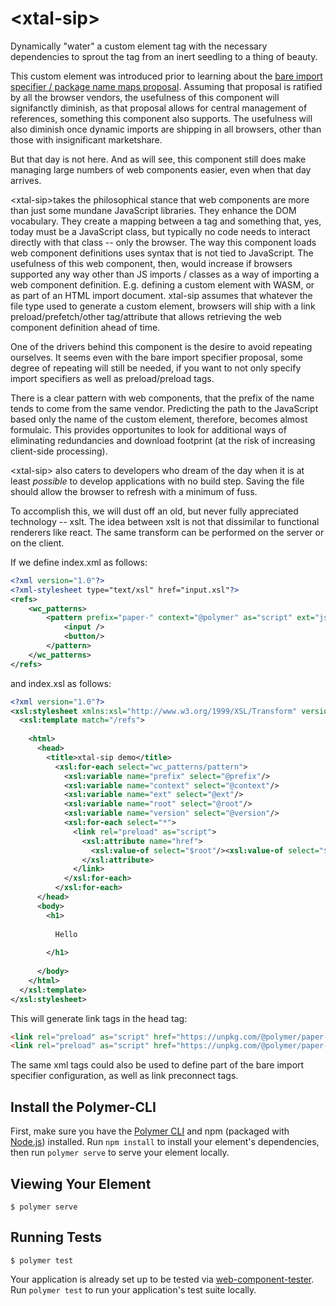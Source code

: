 # \<xtal-sip\>

Dynamically &#34;water&#34; a custom element tag with the necessary dependencies to sprout the tag from an inert seedling to a thing of beauty.

This custom element was introduced prior to learning about the [bare import specifier / package name maps proposal](https://github.com/domenic/package-name-maps).  Assuming that proposal is ratified by all the browser vendors, the usefulness of this component will signifanctly diminish, as that proposal allows for central management of references, something this component also supports.  The usefulness will also diminish once dynamic imports are shipping in all browsers, other than those with insignificant marketshare.

But that day is not here.  And as will see, this component still does make managing large numbers of web components easier, even when that day arrives. 

\<xtal-sip\>takes the philosophical stance that web components are more than just some mundane JavaScript libraries.  They enhance the DOM vocabulary.  They create a mapping between a tag and something that, yes, today must be a JavaScript class, but typically no code needs to interact directly with that class -- only the browser. The way this component loads web component definitions uses syntax that is not tied to JavaScript. The usefulness of this web component, then, would increase if browsers supported any way other than JS imports / classes as a way of importing a web component definition.  E.g. defining a custom element with WASM, or as part of an HTML import document.  xtal-sip assumes that whatever the file type used to generate a custom element, browsers will ship with a link preload/prefetch/other tag/attribute that allows retrieving the web component definition ahead of time.

One of the drivers behind this component is the desire to avoid repeating ourselves.  It seems even with the bare import specifier proposal, some degree of repeating will still be needed, if you want to not only specify import specifiers as well as preload/preload tags.  

There is a clear pattern with web components, that the prefix of the name tends to come from the same vendor.  Predicting the path to the JavaScript based only the name of the custom element, therefore, becomes almost formulaic.  This provides opportunites to look for additional ways of eliminating redundancies and download footprint (at the risk of increasing client-side processing).

\<xtal-sip\> also caters to developers who dream of the day when it is at least *possible* to develop applications with no build step.  Saving the file should allow the browser to refresh with a minimum of fuss.

To accomplish this, we will dust off an old, but never fully appreciated technology -- xslt.  The idea between xslt is not that dissimilar to functional renderers like react.  The same transform can be performed on the server or on the client.

If we define index.xml as follows:

```xml
<?xml version="1.0"?>
<?xml-stylesheet type="text/xsl" href="input.xsl"?>
<refs>   
    <wc_patterns>
        <pattern prefix="paper-" context="@polymer" as="script" ext="js" root="https://unpkg.com/" version="3.0.0-pre.19">
            <input />
            <button/>
        </pattern>
    </wc_patterns>
</refs>
```

and index.xsl as follows:

```xml
<?xml version="1.0"?>
<xsl:stylesheet xmlns:xsl="http://www.w3.org/1999/XSL/Transform" version="1.0">
  <xsl:template match="/refs">
  
    <html>
      <head>
        <title>xtal-sip demo</title>
          <xsl:for-each select="wc_patterns/pattern">
            <xsl:variable name="prefix" select="@prefix"/>
            <xsl:variable name="context" select="@context"/>
            <xsl:variable name="ext" select="@ext"/>
            <xsl:variable name="root" select="@root"/>
            <xsl:variable name="version" select="@version"/>
            <xsl:for-each select="*">
              <link rel="preload" as="script">
                <xsl:attribute name="href">
                  <xsl:value-of select="$root"/><xsl:value-of select="$context"/>/<xsl:value-of select="$prefix"/><xsl:value-of select="name(.)"/>@<xsl:value-of select="$version"/>/<xsl:value-of select="$prefix"/><xsl:value-of select="name(.)"/>.<xsl:value-of select="$ext"/>
                </xsl:attribute>
              </link>
            </xsl:for-each>
          </xsl:for-each>
      </head>
      <body>
        <h1>
        
          Hello
        
        </h1>
        
      </body>
    </html>
  </xsl:template>
</xsl:stylesheet>
```

This will generate link tags in the head tag:

```html
<link rel="preload" as="script" href="https://unpkg.com/@polymer/paper-input@3.0.0-pre.19/paper-input.js">
<link rel="preload" as="script" href="https://unpkg.com/@polymer/paper-button@3.0.0-pre.19/paper-button.js">
```

The same xml tags could also be used to define part of the bare import specifier configuration, as well as link preconnect tags.




## Install the Polymer-CLI

First, make sure you have the [Polymer CLI](https://www.npmjs.com/package/polymer-cli) and npm (packaged with [Node.js](https://nodejs.org)) installed. Run `npm install` to install your element's dependencies, then run `polymer serve` to serve your element locally.

## Viewing Your Element

```
$ polymer serve
```

## Running Tests

```
$ polymer test
```

Your application is already set up to be tested via [web-component-tester](https://github.com/Polymer/web-component-tester). Run `polymer test` to run your application's test suite locally.

